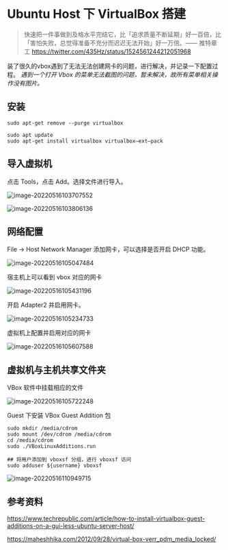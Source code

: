 # Ubuntu Host 下 VirtualBox 搭建


> 快速把一件事做到及格水平完结它，比「追求质量不断延期」好一百倍，比「害怕失败，总觉得准备不充分而迟迟无法开始」好一万倍。—— 推特章工
> https://twitter.com/435Hz/status/1524561244212051968

装了很久的vbox遇到了无法无法创建网卡的问题，进行解决，并记录一下配置过程。
*遇到一个打开 Vbox 的菜单无法截图的问题，暂未解决，故所有菜单相关操作没有图片。*

## 安装

```
sudo apt-get remove --purge virtualbox

sudo apt update
sudo apt-get install virtualbox virtualbox—ext–pack
```

## 导入虚拟机

点击 Tools，点击 Add。选择文件进行导入。

![image-20220516103707552](https://img.jiapeng.me/image-20220516103707552.png)

![image-20220516103806136](https://img.jiapeng.me/image-20220516103806136.png)

## 网络配置

File -> Host Network Manager 添加网卡，可以选择是否开启 DHCP 功能。

![image-20220516105047484](https://img.jiapeng.me/image-20220516105047484.png)

宿主机上可以看到 vbox 对应的网卡

![image-20220516105431196](https://img.jiapeng.me/image-20220516105431196.png)

开启 Adapter2 并启用网卡。

![image-20220516105234733](https://img.jiapeng.me/image-20220516105234733.png)

虚拟机上配置并启用对应的网卡

![image-20220516105607588](https://img.jiapeng.me/image-20220516105607588.png)

## 虚拟机与主机共享文件夹

VBox 软件中挂载相应的文件

![image-20220516105722248](https://img.jiapeng.me/image-20220516105722248.png)

Guest 下安装 VBox Guest Addition 包

```
sudo mkdir /media/cdrom
sudo mount /dev/cdrom /media/cdrom
cd /media/cdrom
sudo ./VBoxLinuxAdditions.run

```

```
## 将用户添加到 vboxsf 分组，进行 vboxsf 访问
sudo adduser ${username} vboxsf
```

![image-20220516110949715](https://img.jiapeng.me/image-20220516110949715.png)



## 参考资料

https://www.techrepublic.com/article/how-to-install-virtualbox-guest-additions-on-a-gui-less-ubuntu-server-host/

https://maheshhika.com/2012/09/28/virtual-box-verr_pdm_media_locked/

